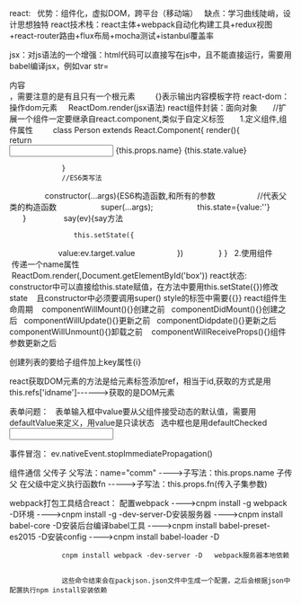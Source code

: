 react:
   优势：组件化，虚拟DOM，跨平台（移动端）
   缺点：学习曲线陡峭，设计思想独特
react技术栈：react主体+webpack自动化构建工具+redux视图+react-router路由+flux布局+mocha测试+istanbul覆盖率

jsx：对js语法的一个增强：html代码可以直接写在js中，且不能直接运行，需要用babel编译jsx，例如var str=<div>内容</div>，需要注意的是有且只有一个根元素
   <script type="text/babel"></script>       {}表示输出内容模板字符
react-dom：操作dom元素
      ReactDom.render(jsx语法)
react组件封装：面向对象
       //扩展一个组件一定要继承自react.component,类似于自定义标签
       1.定义组件,组件属性
         class Person extends React.Component{
                 render(){
                    return   <div>
                                  <input type="text" onchange={this.say.bind(this)}/>
                                  <span>{this.props.name}</span>
                                  <span>{this.state.value}</span>
                             </div>
                    
                   
                 }
                 //ES6类写法
                 constructor(...args){ES6构造函数,和所有的参数
                    //代表父类的构造函数
                    super(...args);
                    this.state={value:''}
                 }
                 say(ev){say方法

                    this.setState({
                       value:ev.target.value
                    })
                }
         }  
      2.使用组件
          <Person/>传递一个name属性
          ReactDom.render(<Person name="东东"/>,Document.getElementById('box'))
react状态:
    constructor中可以直接给this.state赋值，在方法中要用this.setState({})修改state
    且constructor中必须要调用super()
style的标签中需要{{}}
react组件生命周期
    componentWillMount(){}创建之前
    componentDidMount(){}创建之后
    componentWillUpdate(){}更新之前
    componentDidpdate(){}更新之后
    componentWillUnmount(){}卸载之前
    componentWillReceiveProps(){}组件参数更新之后

创建列表的要给子组件加上key属性{i}

react获取DOM元素的方法是给元素标签添加ref，相当于id,获取的方式是用this.refs['idname']------>获取的是DOM元素

表单问题：
   表单输入框中value要从父组件接受动态的默认值，需要用defaultValue来定义，用value是只读状态
   选中框也是用defaultChecked
  <input type="text" defaultValue={this.props.value}/>

事件冒泡：
ev.nativeEvent.stopImmediatePropagation()

组件通信
   父传子   父写法：name="comm"   ---->子写法：this.props.name
   子传父   在父级中定义执行函数fn  ----->子写法：this.props.fn(传入子集参数)
   
webpack打包工具结合react：
   配置webpack   ---->cnpm install -g webpack -D环境
                 ---->cnpm install -g -dev-server-D安装服务器
                 ---->cnpm install babel-core -D安装后台编译babel工具
                 ---->cnpm install babel-preset-es2015 -D安装config
                 ---->cnpm install babel-loader -D
                 
                 cnpm install webpack -dev-server -D   webpack服务器本地依赖
                 
                 
                 这些命令结束会在packjson.json文件中生成一个配置，之后会根据json中配置执行npm install安装依赖
                 
                 
    

